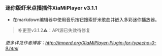 ### 迷你版虾米点播插件XiaMiPlayer v3.1.1

- 在markdown编辑器中使用音乐按钮搜索虾米歌曲并嵌入多彩迷你播放器。

 > 补更至v3.1.2:warning:：API源已失效待修复

###### 更多详见作者博客：http://imnerd.org/XiaMiPlayer-Plugin-for-typecho-0-9.html